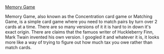 [Memory Game](https://memory-game-mskb9xolj-deepali-1508.vercel.app/)

Memory Game, also known as the Concentration card game or Matching Game, is a simple card game where you need to match pairs by turn over 2 cards at a time. There are so many versions of it it is hard to in down it's exact origin. There are claims that the famuos writer of Huckleberry Finn, Mark Twain invented his own version.
I googled it and whatever it is, it looks more like a way of trying to figure out how much tax you owe rather than match cards.
